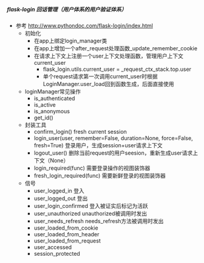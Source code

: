 ##### flask-login 回话管理（用户体系的用户验证体系）
- 参考 http://www.pythondoc.com/flask-login/index.html
    - 初始化
        - 在app上绑定login_manager类
        - 在app上增加一个after_request处理函数_update_remember_cookie
        - 在请求上下文上注册一个user上下文处理函数，管理用户上下文current_user
            - flask_login.utils.current_user = _request_ctx_stack.top.user
            - 单个request请求第一次调用current_user时根据LoginManager.user_load回到函数生成，后面直接使用
    - loginManager常见操作
        - is_authenticated
        - is_active
        - is_anonymous
        - get_id()
    - 封装工具
        - confirm_login() fresh current session
        - login_user(user, remember=False, duration=None, force=False, fresh=True) 登录用户，生成session+user请求上下文 
        - logout_user() 删除当前request的用户seesion，重新生成user请求上下文（None）
        - login_required(func) 需要登录操作的视图装饰器
        - fresh_login_required(func) 需要新鲜登录的视图装饰器
    - 信号
        - user_logged_in 登入
        - user_logged_out 登出
        - user_login_confirmed 登入被证实后标记为活跃
        - user_unauthorized unauthorized被调用时发出
        - user_needs_refresh needs_refresh方法被调用时发出
        - user_loaded_from_cookie 
        - user_loaded_from_header
        - user_loaded_from_request
        - user_accessed 
        - session_protected    
    